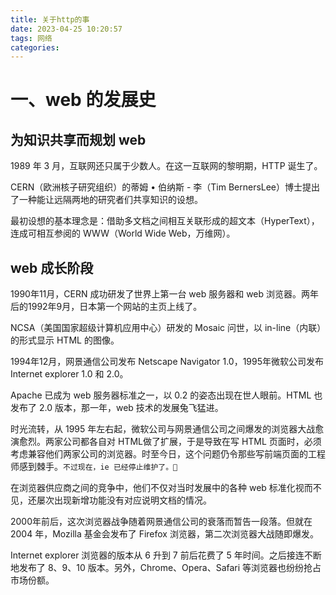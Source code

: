 ```yaml
---
title: 关于http的事
date: 2023-04-25 10:20:57
tags: 网络
categories:
---
```


# 一、web 的发展史

## 为知识共享而规划 web

1989 年 3 月，互联网还只属于少数人。在这一互联网的黎明期，HTTP 诞生了。

CERN（欧洲核子研究组织）的蒂姆 • 伯纳斯 - 李（Tim BernersLee）博士提出了一种能让远隔两地的研究者们共享知识的设想。

最初设想的基本理念是：借助多文档之间相互关联形成的超文本（HyperText），连成可相互参阅的 WWW（World Wide Web，万维网）。

## web 成长阶段

1990年11月，CERN 成功研发了世界上第一台 web 服务器和 web 浏览器。两年后的1992年9月，日本第一个网站的主页上线了。

NCSA（美国国家超级计算机应用中心）研发的 Mosaic 问世，以 in-line（内联）的形式显示 HTML 的图像。

1994年12月，网景通信公司发布 Netscape Navigator 1.0，1995年微软公司发布 Internet explorer 1.0 和 2.0。

Apache 已成为 web 服务器标准之一，以 0.2 的姿态出现在世人眼前。HTML 也发布了 2.0 版本，那一年，web 技术的发展兔飞猛进。

时光流转，从 1995 年左右起，微软公司与网景通信公司之间爆发的浏览器大战愈演愈烈。两家公司都各自对 HTML做了扩展，于是导致在写 HTML 页面时，必须考虑兼容他们两家公司的浏览器。时至今日，这个问题仍令那些写前端页面的工程师感到棘手。`不过现在，ie 已经停止维护了。🤗`

在浏览器供应商之间的竞争中，他们不仅对当时发展中的各种 web 标准化视而不见，还屡次出现新增功能没有对应说明文档的情况。

2000年前后，这次浏览器战争随着网景通信公司的衰落而暂告一段落。但就在 2004 年，Mozilla 基金会发布了 Firefox 浏览器，第二次浏览器大战随即爆发。

Internet explorer 浏览器的版本从 6 升到 7 前后花费了 5 年时间。之后接连不断地发布了 8、9、10 版本。另外，Chrome、Opera、Safari 等浏览器也纷纷抢占市场份额。

